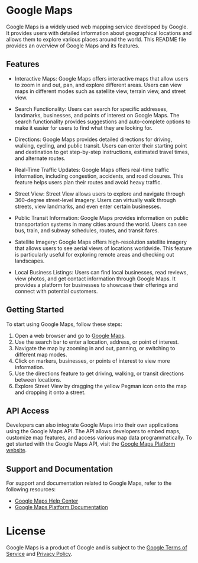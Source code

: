 Google Maps
===========



Google Maps is a widely used web mapping service developed by Google. It provides users with detailed information about geographical locations and allows them to explore various places around the world. This README file provides an overview of Google Maps and its features.

## Features
* Interactive Maps: Google Maps offers interactive maps that allow users to zoom in and out, pan, and explore different areas. Users can view maps in different modes such as satellite view, terrain view, and street view.

* Search Functionality: Users can search for specific addresses, landmarks, businesses, and points of interest on Google Maps. The search functionality provides suggestions and auto-complete options to make it easier for users to find what they are looking for.

* Directions: Google Maps provides detailed directions for driving, walking, cycling, and public transit. Users can enter their starting point and destination to get step-by-step instructions, estimated travel times, and alternate routes.

* Real-Time Traffic Updates: Google Maps offers real-time traffic information, including congestion, accidents, and road closures. This feature helps users plan their routes and avoid heavy traffic.

* Street View: Street View allows users to explore and navigate through 360-degree street-level imagery. Users can virtually walk through streets, view landmarks, and even enter certain businesses.

* Public Transit Information: Google Maps provides information on public transportation systems in many cities around the world. Users can see bus, train, and subway schedules, routes, and transit fares.

* Satellite Imagery: Google Maps offers high-resolution satellite imagery that allows users to see aerial views of locations worldwide. This feature is particularly useful for exploring remote areas and checking out landscapes.

* Local Business Listings: Users can find local businesses, read reviews, view photos, and get contact information through Google Maps. It provides a platform for businesses to showcase their offerings and connect with potential customers.

## Getting Started
To start using Google Maps, follow these steps:

1. Open a web browser and go to [Google Maps](https://www.google.com/maps).
2. Use the search bar to enter a location, address, or point of interest.
3. Navigate the map by zooming in and out, panning, or switching to different map modes.
4. Click on markers, businesses, or points of interest to view more information.
5. Use the directions feature to get driving, walking, or transit directions between locations.
6. Explore Street View by dragging the yellow Pegman icon onto the map and dropping it onto a street.

## API Access
Developers can also integrate Google Maps into their own applications using the Google Maps API. The API allows developers to embed maps, customize map features, and access various map data programmatically. To get started with the Google Maps API, visit the [Google Maps Platform website](https://cloud.google.com/maps-platform/).

## Support and Documentation
For support and documentation related to Google Maps, refer to the following resources:

* [Google Maps Help Center](https://support.google.com/maps)
* [Google Maps Platform Documentation](https://developers.google.com/maps/documentation)

# License
Google Maps is a product of Google and is subject to the [Google Terms of Service](https://policies.google.com/terms) and [Privacy Policy](https://policies.google.com/privacy).
